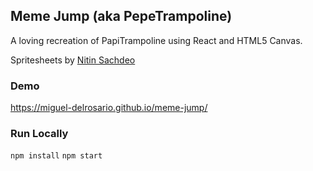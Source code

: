 ## Meme Jump (aka PepeTrampoline)

A loving recreation of PapiTrampoline using React and HTML5 Canvas.

Spritesheets by [Nitin Sachdeo](https://github.com/NitinSachdeo)

### Demo

https://miguel-delrosario.github.io/meme-jump/

### Run Locally
```npm install```
```npm start```
